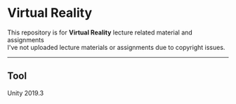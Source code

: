 # Virtual Reality
This repository is for **Virtual Reality** lecture related material and assignments  
I've not uploaded lecture materials or assignments due to copyright issues.  

----
## Tool
Unity 2019.3
